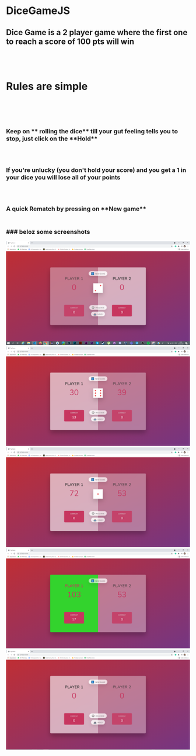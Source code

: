 ﻿# DiceGameJS

<h2>Dice Game is a 2 player game where the first one to reach a score of 100 pts will win<h2/>
  <br>
 <h1>Rules are simple<h1/>
   <br>
   <h3>Keep on ** rolling the dice** till your gut feeling tells you to stop, just click on the **Hold** <h3/>
     <br>
    <h3>If you're unlucky (you don't hold your score) and you get a 1 in your dice you will lose all of your points<h3/>
      <br>
      <h3>A quick Rematch by pressing on **New game**<h3/>
        <br>
        ### beloz some screenshots
        
![](https://github.com/MrHeadShok/DiceGameJS/blob/main/Screenshots/1.PNG)
<br>
![](https://github.com/MrHeadShok/DiceGameJS/blob/main/Screenshots/2.PNG)
<br>
![](https://github.com/MrHeadShok/DiceGameJS/blob/main/Screenshots/3.PNG)
<br>
![](https://github.com/MrHeadShok/DiceGameJS/blob/main/Screenshots/4.PNG)
<br>
![](https://github.com/MrHeadShok/DiceGameJS/blob/main/Screenshots/5.PNG)
<br>
